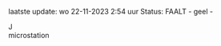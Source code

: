 laatste update: 
wo 22-11-2023  2:54   uur 
Status: FAALT - geel - 
<div class="service R">J</div><div class="service Y">microstation</div>